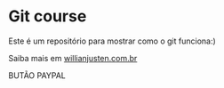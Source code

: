 # Git course

Este é um repositório para mostrar como o git funciona:)

Saiba mais em [willianjusten.com.br](http://willianjusten.com.br)

BUTÃO PAYPAL

